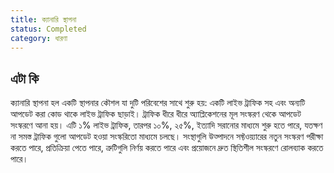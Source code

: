 ```yaml
---
title: ক্যানারি স্থাপনা
status: Completed
category: ধারণা
---
```


## এটা কি
ক্যানারি স্থাপনা হল একটি স্থাপনার কৌশল যা দুটি পরিবেশের সাথে শুরু হয়: একটি লাইভ ট্রাফিক সহ এবং অন্যটি আপডেট করা কোড থাকে লাইভ ট্রাফিক ছাড়াই। ট্রাফিক ধীরে ধীরে অ্যাপ্লিকেশনের মূল সংস্করণ থেকে আপডেট সংস্করণে আনা হয়। এটি ১% লাইভ ট্রাফিক, তারপর ১০%, ২৫%, ইত্যাদি সরানোর মাধ্যমে শুরু হতে পারে, যতক্ষণ না সমস্ত ট্রাফিক গুলো আপডেট হওয়া সংস্করিতো মাধ্যমে চলছে। সংস্থাগুলি উত্পাদনে সফ্টওয়্যারের নতুন সংস্করণ পরীক্ষা করতে পারে, প্রতিক্রিয়া পেতে পারে, ত্রুটিগুলি নির্ণয় করতে পারে এবং প্রয়োজনে দ্রুত স্থিতিশীল সংস্করণে রোলব্যাক করতে পারে।
